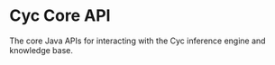 Cyc Core API
============

The core Java APIs for interacting with the Cyc inference engine and knowledge 
base. 
